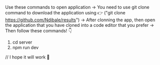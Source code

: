 Use these commands to open application
-> You need to use git clone command to download the application using 👉  ("git clone https://github.com/Ndibale/results")
-> After clonning the app, then open the application that you have cloned into a code editor that you prefer
-> Then follow these commands! 👇
1. cd server
2. npm run dev

// I hope it will work 👏

 






 <!-- CHALLENGES THAT I FACED AND SOLUTIONS THAT I MADE
 The problem that i face during fetching data was cors policy, but i resolved it by allowing cors origin to all, then it worked fine to me -->
